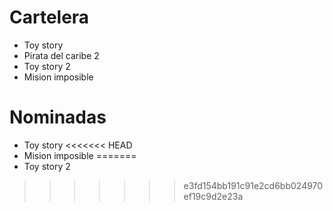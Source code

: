 # Cartelera

- Toy story
- Pirata del caribe 2
- Toy story 2
- Mision imposible

# Nominadas

- Toy story
<<<<<<< HEAD
- Mision imposible
=======
- Toy story 2
>>>>>>> e3fd154bb191c91e2cd6bb024970ef19c9d2e23a
